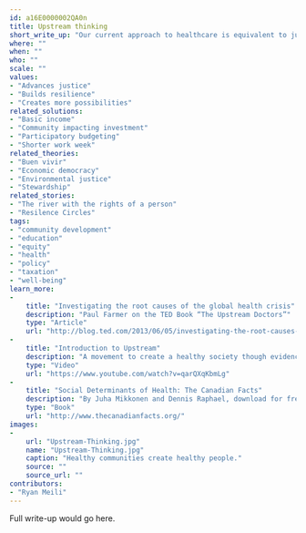 ```yaml
---
id: a16E0000002QA0n
title: Upstream thinking
short_write_up: "Our current approach to healthcare is equivalent to jumping into a river to pull out drowning children, when instead we should head upstream to figure out why these children are falling in the river in the first place. The lesson is clear: to improve our health and wellbeing, we need to move beyond reactive healthcare and focus on the “upstream” factors — or social determinants — that most impact our health: income and its distribution, education, housing, nutrition, employment and the wider environment. Upstream thinking means taking wise collective action to ensure better outcomes rather than simply responding to, and being overwhelmed by, crises we could have foreseen."
where: ""
when: ""
who: ""
scale: ""
values:
- "Advances justice"
- "Builds resilience"
- "Creates more possibilities"
related_solutions:
- "Basic income"
- "Community impacting investment"
- "Participatory budgeting"
- "Shorter work week"
related_theories:
- "Buen vivir"
- "Economic democracy"
- "Environmental justice"
- "Stewardship"
related_stories:
- "The river with the rights of a person"
- "Resilence Circles"
tags:
- "community development"
- "education"
- "equity"
- "health"
- "policy"
- "taxation"
- "well-being"
learn_more:
-
    title: "Investigating the root causes of the global health crisis"
    description: "Paul Farmer on the TED Book “The Upstream Doctors”"
    type: "Article"
    url: "http://blog.ted.com/2013/06/05/investigating-the-root-causes-of-the-global-health-crisis-paul-farmer-on-the-upstream-doctors/"
-
    title: "Introduction to Upstream"
    description: "A movement to create a healthy society though evidence-based ideas"
    type: "Video"
    url: "https://www.youtube.com/watch?v=qarQXqKbmLg"
-
    title: "Social Determinants of Health: The Canadian Facts"
    description: "By Juha Mikkonen and Dennis Raphael, download for free"
    type: "Book"
    url: "http://www.thecanadianfacts.org/"
images:
-
    url: "Upstream-Thinking.jpg"
    name: "Upstream-Thinking.jpg"
    caption: "Healthy communities create healthy people."
    source: ""
    source_url: ""
contributors:
- "Ryan Meili"
---
```

Full write-up would go here.
